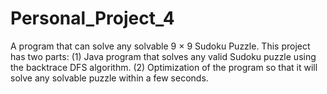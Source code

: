 # Personal_Project_4
A program that can solve any solvable 9 × 9 Sudoku Puzzle. This project has two parts: (1) Java program that solves any valid Sudoku puzzle using the backtrace DFS algorithm. (2) Optimization of the program so that it will solve any solvable puzzle within a few seconds. 
